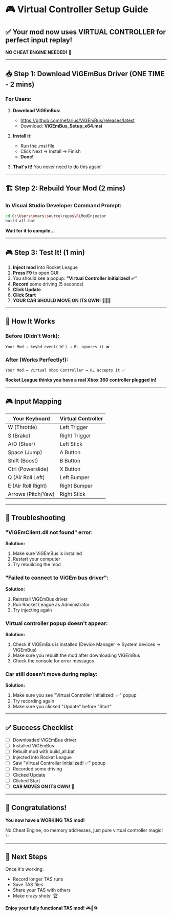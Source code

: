 # 🎮 Virtual Controller Setup Guide

## ✅ Your mod now uses VIRTUAL CONTROLLER for perfect input replay!

**NO CHEAT ENGINE NEEDED!** 🎉

---

## 📥 Step 1: Download ViGEmBus Driver (ONE TIME - 2 mins)

### **For Users:**

1. **Download ViGEmBus:**
   - https://github.com/nefarius/ViGEmBus/releases/latest
   - Download: **ViGEmBus_Setup_x64.msi**

2. **Install it:**
   - Run the .msi file
   - Click Next → Install → Finish
   - **Done!**

3. **That's it!** You never need to do this again!

---

## 🏗️ Step 2: Rebuild Your Mod (2 mins)

### **In Visual Studio Developer Command Prompt:**

```bash
cd C:\Users\omars\source\repos\RLModInjector
build_all.bat
```

**Wait for it to compile...**

---

## 🎮 Step 3: Test It! (1 min)

1. **Inject mod** into Rocket League
2. **Press F9** to open GUI
3. You should see a popup: **"Virtual Controller Initialized! ✅"**
4. **Record** some driving (5 seconds)
5. **Click Update**
6. **Click Start**
7. **YOUR CAR SHOULD MOVE ON ITS OWN!** 🎉🎉🎉

---

## 🎯 How It Works

### **Before (Didn't Work):**
```
Your Mod → keybd_event('W') → RL ignores it ❌
```

### **After (Works Perfectly!):**
```
Your Mod → Virtual Xbox Controller → RL accepts it ✅
```

**Rocket League thinks you have a real Xbox 360 controller plugged in!**

---

## 🎮 Input Mapping

| Your Keyboard | Virtual Controller |
|--------------|-------------------|
| W (Throttle) | Left Trigger |
| S (Brake) | Right Trigger |
| A/D (Steer) | Left Stick |
| Space (Jump) | A Button |
| Shift (Boost) | B Button |
| Ctrl (Powerslide) | X Button |
| Q (Air Roll Left) | Left Bumper |
| E (Air Roll Right) | Right Bumper |
| Arrows (Pitch/Yaw) | Right Stick |

---

## 🐛 Troubleshooting

### **"ViGEmClient.dll not found" error:**

**Solution:**
1. Make sure ViGEmBus is installed
2. Restart your computer
3. Try rebuilding the mod

### **"Failed to connect to ViGEm bus driver":**

**Solution:**
1. Reinstall ViGEmBus driver
2. Run Rocket League as Administrator
3. Try injecting again

### **Virtual controller popup doesn't appear:**

**Solution:**
1. Check if ViGEmBus is installed (Device Manager → System devices → ViGEmBus)
2. Make sure you rebuilt the mod after downloading ViGEmBus
3. Check the console for error messages

### **Car still doesn't move during replay:**

**Solution:**
1. Make sure you see "Virtual Controller Initialized! ✅" popup
2. Try recording again
3. Make sure you clicked "Update" before "Start"

---

## ✅ Success Checklist

- [ ] Downloaded ViGEmBus driver
- [ ] Installed ViGEmBus
- [ ] Rebuilt mod with build_all.bat
- [ ] Injected into Rocket League
- [ ] Saw "Virtual Controller Initialized! ✅" popup
- [ ] Recorded some driving
- [ ] Clicked Update
- [ ] Clicked Start
- [ ] **CAR MOVES ON ITS OWN!** 🎉

---

## 🎉 Congratulations!

**You now have a WORKING TAS mod!**

No Cheat Engine, no memory addresses, just pure virtual controller magic! ✨

---

## 🚀 Next Steps

Once it's working:
- Record longer TAS runs
- Save TAS files
- Share your TAS with others
- Make crazy shots! 🏆

**Enjoy your fully functional TAS mod!** 🎮🚗⚽
